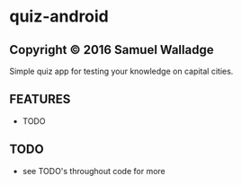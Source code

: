 # quiz-android

## Copyright © 2016 Samuel Walladge

Simple quiz app for testing your knowledge on capital cities.


## FEATURES

- TODO

## TODO

- see TODO's throughout code for more



